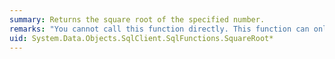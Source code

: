 ```yaml
---
summary: Returns the square root of the specified number.
remarks: "You cannot call this function directly. This function can only appear within a LINQ to Entities query.  \n  \n This function is translated to a corresponding function in the database. For information about the corresponding SQL Server function, see [SQRT (Transact-SQL)](http://go.microsoft.com/fwlink/?LinkId=141328)."
uid: System.Data.Objects.SqlClient.SqlFunctions.SquareRoot*
---
```

